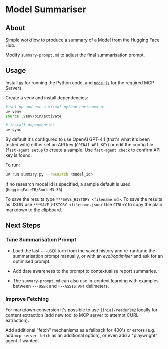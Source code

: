 # Model Summariser

## About

Simple workflow to produce a summary of a Model from the Hugging Face
Hub.

Modify `summary-prompt.md` to adjust the final summarisation prompt.

## Usage

Install [`uv`](https://docs.astral.sh/uv/) for running the Python code, and [`node.js`](https://nodejs.org/en) for the required MCP Servers. 

Create a venv and install dependencies:

```bash
# set up and use a virual python environment
uv venv
source .venv/bin/activate

# install dependencies
uv sync
```

By default it's configured to use OpenAI GPT-4.1 (that's what it's been tested with) either
set an API key (`OPENAI_API_KEY`) or edit the config file (`fast-agent setup` to create
a sample. Use `fast-agent check` to confirm API key is found.

To run:

```bash
uv run summary.py --research <model_id>
```

If no research model id is specified, a sample default is used (`HuggingFaceTB/SmolLM3-3B`)

To save the results type `***SAVE_HISTORY <filename.md>`. To save the results as JSON use `***SAVE_HISTORY <filename.json>`
Use `CTRL+Y` to copy the plain markdown to the clipboard.

## Next Steps

### Tune Summarisation Prompt

- Load the last `---USER` turn from the saved history and re-run/tune the summarisation prompt manually, or with an
_eval/optimiser_ and ask for an optimised prompt.

- Add date awareness to the prompt to contextualise report summaries.

- The `summary-prompt.md` can also use in-context learning with examples between  `---USER` and `---ASSISTANT` delimeters.


### Improve Fetching

For markdown conversion it's possible to use `jiniai/readerlm2` locally for content extraction (add new tool to MCP
server to attempt CURL extraction).

Add additional "fetch" mechanisms as a fallback for 400's or errors (e.g. add `mcp-server-fetch` as an additional option), or
even add a "playwright" agent if wanted.

